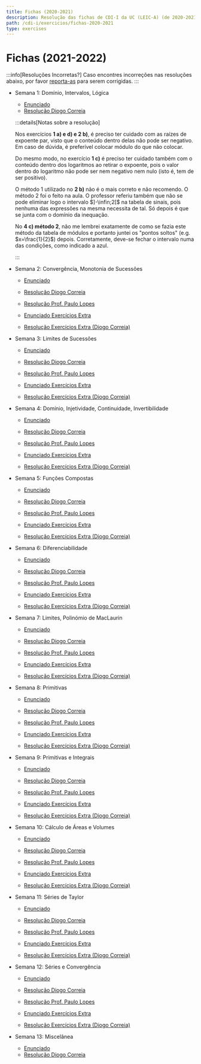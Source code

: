 ```yaml
---
title: Fichas (2020-2021)
description: Resolução das fichas de CDI-I da UC (LEIC-A) (de 2020-2021).
path: /cdi-i/exercicios/fichas-2020-2021
type: exercises
---
```


# Fichas (2021-2022)

:::info[Resoluções Incorretas?]
Caso encontres incorreções nas resoluções abaixo, por favor
[reporta-as](https://github.com/leic-pt/resumos-leic/issues/new/choose)
para serem corrigidas.
:::

- Semana 1: Domínio, Intervalos, Lógica

  - [Enunciado](https://drive.google.com/file/d/1IVMZOojlnJJ79NKGDmvqkKylwtTyFNMd/view)
  - [Resolução Diogo Correia](https://drive.google.com/file/d/15ZhY4S3tSrYGSUptlUQQ4RqQM1UL2mod/view)

  :::details[Notas sobre a resolução]

  Nos exercícios **1 a) e d) e 2 b)**, é preciso ter cuidado com as raízes de expoente par, visto que o conteúdo dentro delas não pode ser negativo. Em caso de dúvida, é preferível colocar módulo do que não colocar.

  Do mesmo modo, no exercício **1 c)** é preciso ter cuidado também com o conteúdo dentro dos logaritmos ao retirar o expoente, pois o valor dentro do logaritmo não pode ser nem negativo nem nulo (isto é, tem de ser positivo).

  O método 1 utilizado no **2 b)** não é o mais correto e não recomendo. O método 2 foi o feito na aula. O professor referiu também que não se pode eliminar logo o intervalo $]-\infin;2[$ na tabela de sinais, pois nenhuma das expressões na mesma necessita de tal. Só depois é que se junta com o domínio da inequação.

  No **4 c) método 2**, não me lembrei exatamente de como se fazia este método da tabela de módulos e portanto juntei os "pontos soltos" (e.g. $x=\frac{1}{2}$) depois. Corretamente, deve-se fechar o intervalo numa das condições, como indicado a azul.

  :::

- Semana 2: Convergência, Monotonia de Sucessões

  - [Enunciado](https://drive.google.com/file/d/1zVr-KESUkcaGykBCwmL9qYhs8NFlgSr5/view)
  - [Resolução Diogo Correia](https://drive.google.com/file/d/1aD8PxaLFXj1ue6epUJzGvDhoM52mAC-G/view)
  - [Resolução Prof. Paulo Lopes](https://drive.google.com/file/d/1jet6iMeMKWqq0-jqPiVWIn3drzwTAuJI/view)

  - [Enunciado Exercícios Extra](https://drive.google.com/file/d/1SalsxxYbPBlRoh307ugf9JnGE4gIBtdL/view)
  - [Resolução Exercícios Extra (Diogo Correia)](https://drive.google.com/file/d/1fUc66spLbpEYl6zYjr5sC1Dk8A9554e6/view)

- Semana 3: Limites de Sucessões

  - [Enunciado](https://drive.google.com/file/d/1cWVrqMnFvr7W3K0_QIFMFZQR0iBkpLnO/view)
  - [Resolução Diogo Correia](https://drive.google.com/file/d/1Gnv4iBboOzVQBXHkXzf2skfr-2-mHdyZ/view)
  - [Resolução Prof. Paulo Lopes](https://drive.google.com/file/d/1rHPmqiW47MVcupGVyML_Zd8VS_2QTetr/view)

  - [Enunciado Exercícios Extra](https://drive.google.com/file/d/1LPF1IgTeGtsVigQv4tQkv4XIiiPKvpcj/view)
  - [Resolução Exercícios Extra (Diogo Correia)](https://drive.google.com/file/d/1OKaMQPrcFQ3ezQftA8zp8xWKE6Lcs_pL/view)

- Semana 4: Domínio, Injetividade, Continuidade, Invertibilidade

  - [Enunciado](https://drive.google.com/file/d/1_fowHxQswcRXKYDY9DSYHbg5vgyGq3uM/view)
  - [Resolução Diogo Correia](https://drive.google.com/file/d/1ynZIUivhQiMRVNmNY-79Vop10yLpBfid/view)
  - [Resolução Prof. Paulo Lopes](https://drive.google.com/file/d/1VYB9IniqhE1wk_ZP4LQJ76XKMXjyNqp5/view)

  - [Enunciado Exercícios Extra](https://drive.google.com/file/d/1GZz_5bdca-Z6XsEdRI5ztlysxq2UbA5V/view)
  - [Resolução Exercícios Extra (Diogo Correia)](https://drive.google.com/file/d/1lUCoHZF5lZ1Z7BqXn40dbR_PO7GuoayE/view)

- Semana 5: Funções Compostas

  - [Enunciado](https://drive.google.com/file/d/1lVzAd_Mp8n4twHNXCg_-TxIaqpJi_8kX/view)
  - [Resolução Diogo Correia](https://drive.google.com/file/d/1EMBOUkqvrwdrKbA35M7xrDOTjeV8SD2G/view)
  - [Resolução Prof. Paulo Lopes](https://drive.google.com/file/d/1lOk90-Z5WcdhtAkCnjwa1Fc2y8k94dgL/view)

  - [Enunciado Exercícios Extra](https://drive.google.com/file/d/1trT-T9nKYjYNIF4ei9cw8Aoseped9Nzy/view)
  - [Resolução Exercícios Extra (Diogo Correia)](https://drive.google.com/file/d/1uBkZ-KqCVbtu4DYFq_3EdR7U40GGsPv7/view)

- Semana 6: Diferenciabilidade

  - [Enunciado](https://drive.google.com/file/d/1sWGBtszrnMV9OUgEEYmHRzyGpxc1Dcd9/view)
  - [Resolução Diogo Correia](https://drive.google.com/file/d/1IrOs6q1iLzbLIMusrXK0RPCU4dC9jZty/view)
  - [Resolução Prof. Paulo Lopes](https://drive.google.com/file/d/1nP7PxYIxz1tcK986L48G_fq2dFmcqflr/view)

  - [Enunciado Exercícios Extra](https://drive.google.com/file/d/1OtqRl8VGi-tDkrMUP3uIrwiNg0KCna4S/view)
  - [Resolução Exercícios Extra (Diogo Correia)](https://drive.google.com/file/d/1H9Kv2wzh2YGqCaDmdCA47plB7j_ID6Tq/view)

- Semana 7: Limites, Polinómio de MacLaurin

  - [Enunciado](https://drive.google.com/file/d/1RDH2i9fTVdY-PGtWnUrRXgyZeDI0QcP4/view)
  - [Resolução Diogo Correia](https://drive.google.com/file/d/1tXekduFygXej4vgv9j7xXJxdsLN9RJMd/view)
  - [Resolução Prof. Paulo Lopes](https://drive.google.com/file/d/1ztwlyaL18wfpGKyLkD14P-B8I8Ybw0cs/view)

  - [Enunciado Exercícios Extra](https://drive.google.com/file/d/1deabwE9JPlqt-AbVsdvY2ITPRTLsmzMh/view)
  - [Resolução Exercícios Extra (Diogo Correia)](https://drive.google.com/file/d/1vq9CbcuXa9sxhachKTh61VkC9JfZTSve/view)

- Semana 8: Primitivas

  - [Enunciado](https://drive.google.com/file/d/14FZ_DkPftw2UcAG9SvEZqav0iIvsPADb/view)
  - [Resolução Diogo Correia](https://drive.google.com/file/d/1W31B28MCSXB-z0QuPgiM4inSQkqSHpkb/view)
  - [Resolução Prof. Paulo Lopes](https://drive.google.com/file/d/1q3APGy8GBneb_GWwC7i8t5y7mnWvlOXl/view)

  - [Enunciado Exercícios Extra](https://drive.google.com/file/d/1MsVdZVvIdzSSPsiVX65srvKiLKJEFJAk/view)
  - [Resolução Exercícios Extra (Diogo Correia)](https://drive.google.com/file/d/1qdKPJxNqgSBTOC7nz8BaQ8RB5SyxzyqP/view)

- Semana 9: Primitivas e Integrais

  - [Enunciado](https://drive.google.com/file/d/1TYxi1r1mgDqw4rybE5SV9RKOmFEawDeF/view)
  - [Resolução Diogo Correia](https://drive.google.com/file/d/1rHUTpI2EwyFdU0ko0LfSXNyd7Y62_8uJ/view)
  - [Resolução Prof. Paulo Lopes](https://drive.google.com/file/d/1uJjSN3ZIPyWrzJ8nnQ6gmpDPzayDxbUI/view)

  - [Enunciado Exercícios Extra](https://drive.google.com/file/d/1VUsNvrE9Y9ebE6tbWWNOxqnE1B3CXD4c/view)
  - [Resolução Exercícios Extra (Diogo Correia)](https://drive.google.com/file/d/1LdOBwdfsgkT8xjap-WwRwyKIBdv8vrxX/view)

- Semana 10: Cálculo de Áreas e Volumes

  - [Enunciado](https://drive.google.com/file/d/1WM-KIWvFmxXx0zT4kLSbczk-At2YhkdG/view)
  - [Resolução Diogo Correia](https://drive.google.com/file/d/1S3wNq8QDqNrkf2yV_hXV7Y3uwn9RPlf3/view)
  - [Resolução Prof. Paulo Lopes](https://drive.google.com/file/d/1tDqDFLzGJFTq99YqQSSkiYaWREbUzQJl/view)

  - [Enunciado Exercícios Extra](https://drive.google.com/file/d/1orLISn6brOSNMYRW3T-1cbsb8VoUbR4i/view)
  - [Resolução Exercícios Extra (Diogo Correia)](https://drive.google.com/file/d/1pwbUd56ufY_cd6t7Kk3zId1aVbbj_sa7/view)

- Semana 11: Séries de Taylor

  - [Enunciado](https://drive.google.com/file/d/1TOBbMUPVO_eIRsNH_3RRJU2iR2uiOQM2/view)
  - [Resolução Diogo Correia](https://drive.google.com/file/d/1PEp9RbbZN-EOhJgHwGApLG5MAHkx28-u/view)
  - [Resolução Prof. Paulo Lopes](https://drive.google.com/file/d/1jOyaiVPS-1tNC0x0DhQ-3RAj3hTQv67D/view)

  - [Enunciado Exercícios Extra](https://drive.google.com/file/d/1BEkXd38DBxW2-cfIColqe5dfwretCktP/view)
  - [Resolução Exercícios Extra (Diogo Correia)](https://drive.google.com/file/d/1kikRCXOloE6MPeeaZHdcm5b1-GR5eHak/view)

- Semana 12: Séries e Convergência

  - [Enunciado](https://drive.google.com/file/d/10dkkXzKirTLzCAHDBxXSroXj6O-ofhlB/view)
  - [Resolução Diogo Correia](https://drive.google.com/file/d/1PaEEbkEp880TnGv0nQkItwjuLEfE2Ots/view)
  - [Resolução Prof. Paulo Lopes](https://drive.google.com/file/d/1qFjwiASShfKxGUSBvB9zlxqYo_p9MkeO/view)

  - [Enunciado Exercícios Extra](https://drive.google.com/file/d/1_aM3qHmO89dEIN6sdnviymTNMecXw9bw/view)
  - [Resolução Exercícios Extra (Diogo Correia)](https://drive.google.com/file/d/1x9gbz7YgilNN0VMj_GHOKk_AywjeyLsw/view)

- Semana 13: Miscelânea

  - [Enunciado](https://drive.google.com/file/d/1ian8tneVc9rXONwPgDq4HMuWLJ6KLkwK/view)
  - [Resolução Diogo Correia](https://drive.google.com/file/d/1XLHLfSKY3fNvxuaqz2uZ4Yb179v38e3c/view)
